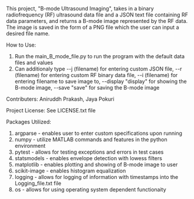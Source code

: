 This project, "B-mode Ultrasound Imaging", takes in a binary radiofrequency (RF) ultrasound data file and a JSON text file containing RF data parameters, and returns a B-mode image represented by the RF data. The image is saved in the form of a PNG file which the user can input a desired file name.

How to Use:
1. Run the main_B_mode_file.py to run the program with the default data files and values
2. Can additionaly type --j (filename) for entering custom JSON file, --r (filename) for entering custom RF binary data file, --i (filename) for entering filename to save image to, --display "display" for showing the B-mode image, --save "save" for saving the B-mode image

Contributers:
Aniruddh Prakash, Jaya Pokuri

Project License: 
See LICENSE.txt file

Packages Utilized:
1. argparse - enables user to enter custom specifications upon running
2. numpy - utilize MATLAB commands and features in the python environment
3. pytest - allows for testing exceptions and errors in test cases
4. statsmodels - enables envelope detection with lowess filters
5. matplotlib - enables plotting and showing of B-mode image to user
6. scikit-image - enables histogram equalization
7. logging - allows for logging of information with timestamps into the Logging_file.txt file
8. os - allows for using operating system dependent functionaity